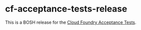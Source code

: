 # cf-acceptance-tests-release

This is a BOSH release for the [Cloud Foundry Acceptance Tests].

[Cloud Foundry Acceptance Tests]: https://github.com/cloudfoundry/cf-acceptance-tests
